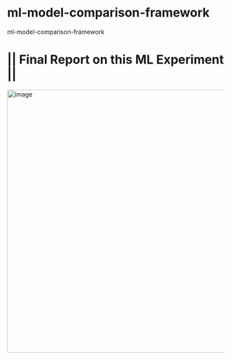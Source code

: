 # ml-model-comparison-framework
ml-model-comparison-framework

# || Final Report on this ML Experiment ||
<img width="610" alt="image" src="https://github.com/susd1234/ml-model-comparison-framework/assets/45216200/0ccff5df-b7d8-454f-948f-b9b721079309">
